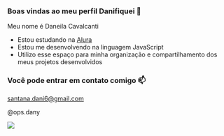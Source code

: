 ### Boas vindas ao meu perfil Danifiquei 🥱

Meu nome é Daneila Cavalcanti

- Estou estudando na [Alura](https://www.alura.com.br)
- Estou me desenvolvendo na linguagem JavaScript
- Utilizo esse espaço para minha organização e compartilhamento dos meus projetos desenvolvidos

### Você pode entrar em contato comigo 📫

santana.dani6@gmail.com

@ops.dany

![](https://media1.tenor.com/m/e_Da8yf4Y74AAAAC/charlie-brown-snoopy.gif)

